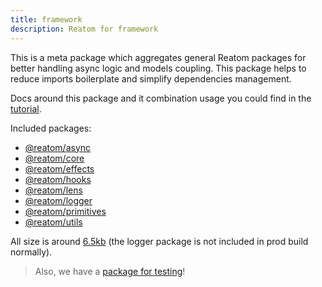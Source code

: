 ```yaml
---
title: framework
description: Reatom for framework
---
```


This is a meta package which aggregates general Reatom packages for better handling async logic and models coupling. This package helps to reduce imports boilerplate and simplify dependencies management.

Docs around this package and it combination usage you could find in the [tutorial](/tutorial).

Included packages:

- [@reatom/async](https://reatom.dev/packages/async)
- [@reatom/core](https://reatom.dev/core)
- [@reatom/effects](https://reatom.dev/packages/effects)
- [@reatom/hooks](https://reatom.dev/packages/hooks)
- [@reatom/lens](https://reatom.dev/packages/lens)
- [@reatom/logger](https://reatom.dev/packages/logger)
- [@reatom/primitives](https://reatom.dev/packages/primitives)
- [@reatom/utils](https://reatom.dev/packages/utils)

All size is around [6.5kb](https://bundlejs.com/?q=%40reatom%2Fasync%2C%40reatom%2Fcore%2C%40reatom%2Feffects%2C%40reatom%2Fhooks%2C%40reatom%2Flens%2C%40reatom%2Fprimitives%2C%40reatom%2Futils&config=%7B%22esbuild%22%3A%7B%22external%22%3A%5B%22%40reatom%2Flogger%22%5D%7D%7D) (the logger package is not included in prod build normally).

> Also, we have a [package for testing](/packages/testing)!

<!-- TODO -->
<!-- All exported variables: -->
